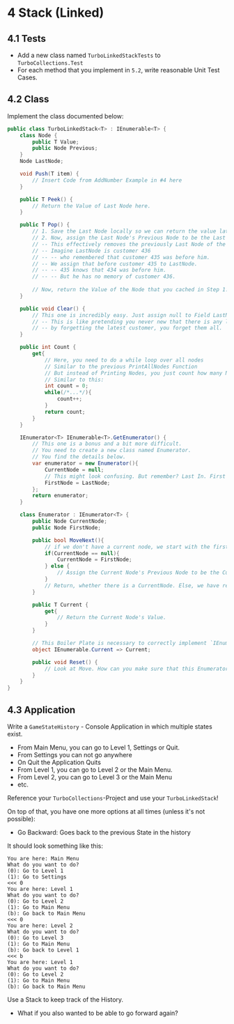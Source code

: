 # 4 Stack (Linked)

## 4.1 Tests
- Add a new class named `TurboLinkedStackTests` to `TurboCollections.Test`
- For each method that you implement in `5.2`, write reasonable Unit Test Cases.

## 4.2 Class
Implement the class documented below:

```cs
public class TurboLinkedStack<T> : IEnumerable<T> {
    class Node {
        public T Value;
        public Node Previous;
    }
    Node LastNode;

    void Push(T item) {
        // Insert Code from AddNumber Example in #4 here
    }

    public T Peek() {
        // Return the Value of Last Node here.
    }

    public T Pop() {
        // 1. Save the Last Node locally so we can return the value later.
        // 2. Now, assign the Last Node's Previous Node to be the Last Node.
        // -- This effectively removes the previously Last Node of the Stack
        // -- Imagine LastNode is customer 436
        // -- -- who remembered that customer 435 was before him.
        // -- We assign that before customer 435 to LastNode.
        // -- -- 435 knows that 434 was before him.
        // -- -- But he has no memory of customer 436.
        
        // Now, return the Value of the Node that you cached in Step 1.
    }

    public void Clear() {
        // This one is incredibly easy. Just assign null to Field LastNode
        // -- This is like pretending you never new that there is any last customer.
        // -- by forgetting the latest customer, you forget them all.
    }

    public int Count {
        get{
            // Here, you need to do a while loop over all nodes
            // Similar to the previous PrintAllNodes Function
            // But instead of Printing Nodes, you just count how many Nodes you have visited
            // Similar to this:
            int count = 0;
            while(/*...*/){
                count++;
            }
            return count;
        }
    }

    IEnumerator<T> IEnumerable<T>.GetEnumerator() {
        // This one is a bonus and a bit more difficult.
        // You need to create a new class named Enumerator.
        // You find the details below.
        var enumerator = new Enumerator(){
            CurrentNode = null;
            // This might look confusing. But remember? Last In. First Out.
            FirstNode = LastNode;
        };
        return enumerator;
    }

    class Enumerator : IEnumerator<T> {
        public Node CurrentNode;
        public Node FirstNode;

        public bool MoveNext(){
            // if we don't have a current node, we start with the first node
            if(CurrentNode == null){
                CurrentNode = FirstNode;
            } else {
                // Assign the Current Node's Previous Node to be the Current Node.
            }
            // Return, whether there is a CurrentNode. Else, we have reached the end of the Stack, there's no more Elements.
        }

        public T Current {
            get{
                // Return the Current Node's Value.
            }
        }

        // This Boiler Plate is necessary to correctly implement `IEnumerable` interface.
        object IEnumerable.Current => Current;

        public void Reset() {
            // Look at Move. How can you make sure that this Enumerator starts over again?
        }
    }
}
```

## 4.3 Application

Write a `GameStateHistory` - Console Application in which multiple states exist. 
- From Main Menu, you can go to Level 1, Settings or Quit.
- From Settings you can not go anywhere
- On Quit the Application Quits
- From Level 1, you can go to Level 2 or the Main Menu.
- From Level 2, you can go to Level 3 or the Main Menu
- etc.

Reference your `TurboCollections`-Project and use your `TurboLinkedStack`!

On top of that, you have one more options at all times (unless it's not possible):
- Go Backward: Goes back to the previous State in the history

It should look something like this:

```
You are here: Main Menu
What do you want to do?
(0): Go to Level 1
(1): Go to Settings
<<< 0
You are here: Level 1
What do you want to do?
(0): Go to Level 2
(1): Go to Main Menu
(b): Go back to Main Menu
<<< 0
You are here: Level 2
What do you want to do?
(0): Go to Level 3
(1): Go to Main Menu
(b): Go back to Level 1
<<< b
You are here: Level 1
What do you want to do?
(0): Go to Level 2
(1): Go to Main Menu
(b): Go back to Main Menu
```

Use a Stack to keep track of the History.

- What if you also wanted to be able to go forward again?